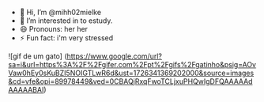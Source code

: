 - 👋 Hi, I’m @mihh02mielke
- 👀 I’m interested in to estudy.
- 😄 Pronouns: her her
- ⚡ Fun fact: i'm very stressed

<!---
mihh02mielke/mihh02mielke is a ✨ special ✨ repository because its `README.md` (this file) appears on your GitHub profile.
You can click the Preview link to take a look at your changes.
--->
![gif de um gato] (https://www.google.com/url?sa=i&url=https%3A%2F%2Fgifer.com%2Fpt%2Fgifs%2Fgatinho&psig=AOvVaw0hEy0sKuBZI5NOIGTLwR6d&ust=1726341369202000&source=images&cd=vfe&opi=89978449&ved=0CBAQjRxqFwoTCLjxuPHQwIgDFQAAAAAdAAAAABAI)
